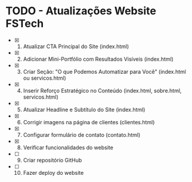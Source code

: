 # TODO - Atualizações Website FSTech

- [x] 1. Atualizar CTA Principal do Site (index.html)
- [x] 2. Adicionar Mini-Portfólio com Resultados Visíveis (index.html)
- [x] 3. Criar Seção: "O que Podemos Automatizar para Você" (index.html ou servicos.html)
- [x] 4. Inserir Reforço Estratégico no Conteúdo (index.html, sobre.html, servicos.html)
- [x] 5. Atualizar Headline e Subtítulo do Site (index.html)
- [x] 6. Corrigir imagens na página de clientes (clientes.html)
- [x] 7. Configurar formulário de contato (contato.html)
- [x] 8. Verificar funcionalidades do website
- [ ] 9. Criar repositório GitHub
- [ ] 10. Fazer deploy do website
